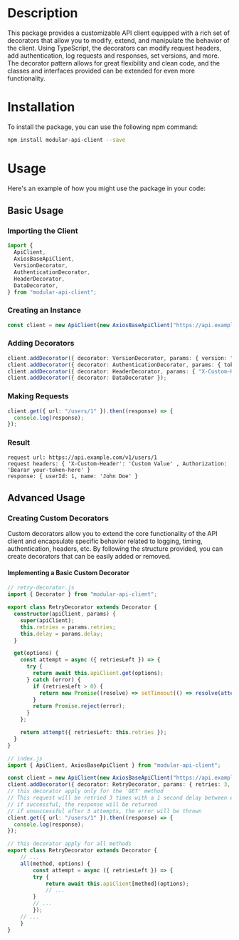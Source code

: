 # Description

This package provides a customizable API client equipped with a rich set of decorators that allow you to modify, extend, and manipulate the behavior of the client. Using TypeScript, the decorators can modify request headers, add authentication, log requests and responses, set versions, and more. The decorator pattern allows for great flexibility and clean code, and the classes and interfaces provided can be extended for even more functionality.

# Installation

To install the package, you can use the following npm command:

```bash
npm install modular-api-client --save
```

# Usage

Here's an example of how you might use the package in your code:

## Basic Usage

### Importing the Client

```ts
import {
  ApiClient,
  AxiosBaseApiClient,
  VersionDecorator,
  AuthenticationDecorator,
  HeaderDecorator,
  DataDecorator,
} from "modular-api-client";
```

### Creating an Instance

```ts
const client = new ApiClient(new AxiosBaseApiClient("https://api.example.com"));
```

### Adding Decorators

```ts
client.addDecorator({ decorator: VersionDecorator, params: { version: "v1" } });
client.addDecorator({ decorator: AuthenticationDecorator, params: { token: "Bearar your-token-here" } });
client.addDecorator({ decorator: HeaderDecorator, params: { "X-Custom-Header": "Custom Value" } });
client.addDecorator({ decorator: DataDecorator });
```

### Making Requests

```ts
client.get({ url: "/users/1" }).then((response) => {
  console.log(response);
});
```

### Result

```
request url: https://api.example.com/v1/users/1
request headers: { 'X-Custom-Header': 'Custom Value' , Authorization: 'Bearar your-token-here' }
response: { userId: 1, name: 'John Doe' }
```

## Advanced Usage

### Creating Custom Decorators

Custom decorators allow you to extend the core functionality of the API client and encapsulate specific behavior related to logging, timing, authentication, headers, etc. By following the structure provided, you can create decorators that can be easily added or removed.

#### Implementing a Basic Custom Decorator

```ts
// retry-decorator.js
import { Decorator } from "modular-api-client";

export class RetryDecorator extends Decorator {
  constructor(apiClient, params) {
    super(apiClient);
    this.retries = params.retries;
    this.delay = params.delay;
  }

  get(options) {
    const attempt = async ({ retriesLeft }) => {
      try {
        return await this.apiClient.get(options);
      } catch (error) {
        if (retriesLeft > 0) {
          return new Promise((resolve) => setTimeout(() => resolve(attempt({ retriesLeft: retriesLeft - 1 })), this.delay));
        }
        return Promise.reject(error);
      }
    };

    return attempt({ retriesLeft: this.retries });
  }
}

// index.js
import { ApiClient, AxiosBaseApiClient } from "modular-api-client";

const client = new ApiClient(new AxiosBaseApiClient("https://api.example.com"));
client.addDecorator({ decorator: RetryDecorator, params: { retries: 3, delay: 1000 } });
// this decorator apply only for the 'GET' method
// This request will be retried 3 times with a 1 second delay between each attempt
// if successful, the response will be returned
// if unsuccessful after 3 attempts, the error will be thrown
client.get({ url: "/users/1" }).then((response) => {
  console.log(response);
});

// this decorator apply for all methods
export class RetryDecorator extends Decorator {
    // ...
    all(method, options) {
        const attempt = async ({ retriesLeft }) => {
        try {
            return await this.apiClient[method](options);
            // ...
        }
        // ...
        });
    // ...
    }
}
```

